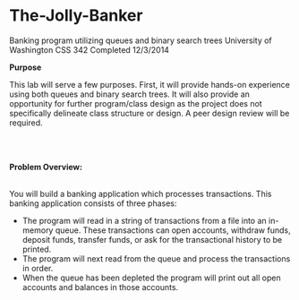 # The-Jolly-Banker
Banking program utilizing queues and binary search trees
University of Washington CSS 342
Completed 12/3/2014

<strong><b>Purpose</strong></b>
<p>This lab will serve a few purposes. First, it will provide hands-on experience using both queues
and binary search trees. It will also provide an opportunity for further program/class design as
the project does not specifically delineate class structure or design. A peer design review will
be required.</p><br><br>

<strong><b>Problem Overview:</strong></b><br><br>

You will build a banking application which processes transactions. This banking
application consists of three phases:
<UL>
<LI>The program will read in a string of transactions from a file into an in-memory queue.
These transactions can open accounts, withdraw funds, deposit funds, transfer funds, or ask for
the transactional history to be printed.

<LI>The program will next read from the queue and process the transactions in order.

<LI>When the queue has been depleted the program will print out all open accounts and
balances in those accounts.

</UL>
